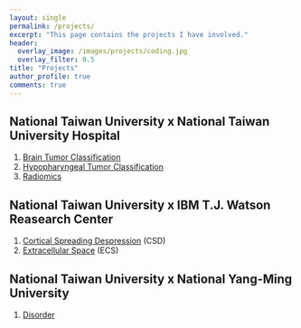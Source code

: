 ```yaml
---
layout: single
permalink: /projects/
excerpt: "This page contains the projects I have involved."
header:
  overlay_image: /images/projects/coding.jpg
  overlay_filter: 0.5
title: "Projects"
author_profile: true
comments: true
---
```


## National Taiwan University x National Taiwan University Hospital

   1. [Brain Tumor Classification](NTUH/Brain_Tumor.html)<br>
   2. [Hypopharyngeal Tumor Classification](NTUH/Hypopharyngeal.html)<br>
   3. [Radiomics](NTUH/Radiomics.html)<br>

## National Taiwan University x IBM T.J. Watson Reasearch Center

   1. [Cortical Spreading Despression](IBM/CSD.html) (CSD)<br>
   2. [Extracellular Space](IBM/ECS.html) (ECS)<br>

## National Taiwan University x National Yang-Ming University

   1. [Disorder](NYMU/disorder.html)<br>


